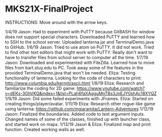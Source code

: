 # MKS21X-FinalProject
INSTRUCTIONS: Move around with the arrow keys.

1/4/19
Jason: Had to experiment with PuTTY because GitBASH for window does not support special characters. Downloaded PuTTY and learned how to SSH to the school server. Uploaded lanterna.jar and TerminalDemo.java to GitHub.
1/6/19
Jason: Tried to use atom on PuTTY. It did not work. Tried to find other text editors that might work with PuTTY. Really don't want to have to transfer files from school server to computer all the time.
1/7/19
Jason: Downloaded and experimented with FileZilla. Learned how to move files from bart.stuy.edu to PC. Took away some of the features in the provided TerminalDemo.java that won't be needed.
Eliza: Testing functionality of lanterna. Looking for the code of characters to print:
http://www.columbia.edu/kermit/ascii.html
1/8/19
Eliza: Research and familiarize the coding for 2D game: https://www.youtube.com/watch?v=dEKs-3GhVKQ&index=1&list=PLah6faXAgguMnTBs3JnEJY0shAc18XYQZ
1/9/19
Jason: Did some failed experiments with JFrames.
Eliza: Started on creating things/player/avatar.
1/11/19
Eliza: Research other rogue-like game using lanterna:
https://github.com/mgiaramita/Lantern-Adventures
1/12/19
Jason: Finalized the boundaries. Added code to test argument inputs. Changed names of some of the classes, finished up with launcher class, and started work on maps.
1/13/19
Jason & Eliza: Finalized map and print function. Created working walls as well.
